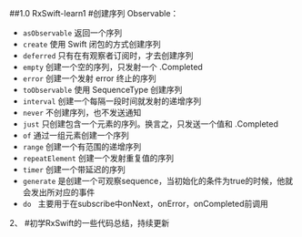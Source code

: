 ##1.0 RxSwift-learn1
#创建序列 Observable：
* `asObservable` 返回一个序列
* `create` 使用 Swift 闭包的方式创建序列
* `deferred` 只有在有观察者订阅时，才去创建序列
* `empty` 创建一个空的序列，只发射一个 .Completed
* `error` 创建一个发射 error 终止的序列
* `toObservable` 使用 SequenceType 创建序列
* `interval` 创建一个每隔一段时间就发射的递增序列
* `never` 不创建序列，也不发送通知
* `just` 只创建包含一个元素的序列。换言之，只发送一个值和 .Completed
* `of` 通过一组元素创建一个序列
* `range` 创建一个有范围的递增序列
* `repeatElement` 创建一个发射重复值的序列
* `timer` 创建一个带延迟的序列
* `generate` 是创建一个可观察sequence，当初始化的条件为true的时候，他就会发出所对应的事件
* `do`    主要用于在subscribe中onNext，onError，onCompleted前调用
         
2、
#初学RxSwift的一些代码总结，持续更新
